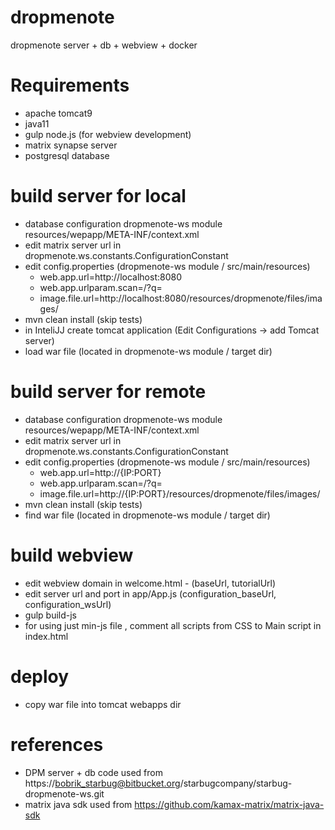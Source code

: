 # dropmenote

dropmenote server + db + webview + docker


# Requirements

- apache tomcat9
- java11
- gulp node.js (for webview development)
- matrix synapse server
- postgresql database
 
# build server for local

- database configuration dropmenote-ws module resources/wepapp/META-INF/context.xml
- edit matrix server url in dropmenote.ws.constants.ConfigurationConstant
- edit config.properties (dropmenote-ws module / src/main/resources) 
	- web.app.url=http://localhost:8080
	- web.app.urlparam.scan=/?q=
	- image.file.url=http://localhost:8080/resources/dropmenote/files/images/
- mvn clean install (skip tests)
- in InteliJJ create tomcat application (Edit Configurations -> add Tomcat server) 
- load war file (located in dropmenote-ws module / target dir) 

# build server for remote

- database configuration dropmenote-ws module resources/wepapp/META-INF/context.xml
- edit matrix server url in dropmenote.ws.constants.ConfigurationConstant
- edit config.properties (dropmenote-ws module / src/main/resources) 
	- web.app.url=http://{IP:PORT}
	- web.app.urlparam.scan=/?q=
	- image.file.url=http://{IP:PORT}/resources/dropmenote/files/images/
- mvn clean install (skip tests)
- find war file (located in dropmenote-ws module / target dir)

# build webview 

- edit webview domain in welcome.html - (baseUrl,  tutorialUrl)
- edit server url and port in app/App.js (configuration_baseUrl,  configuration_wsUrl)
- gulp build-js
- for using just min-js file , comment all scripts from CSS to Main script in index.html

# deploy

- copy war file into tomcat webapps dir

# references

- DPM server + db code used from https://bobrik_starbug@bitbucket.org/starbugcompany/starbug-dropmenote-ws.git
- matrix java sdk used from https://github.com/kamax-matrix/matrix-java-sdk
